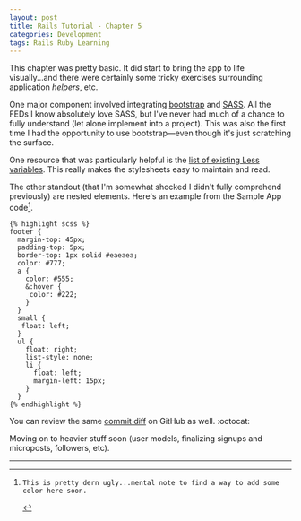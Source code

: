 ```yaml
---
layout: post
title: Rails Tutorial - Chapter 5
categories: Development
tags: Rails Ruby Learning
---
```

This chapter was pretty basic. It did start to bring the app to life visually...and there were certainly some tricky exercises surrounding application _helpers_, etc. 

One major component involved integrating [bootstrap](http://getbootstrap.com/) and [SASS](http://sass-lang.com/). All the FEDs I know absolutely love SASS, but I've never had much of a chance to fully understand (let alone implement into a project). This was also the first time I had the opportunity to use bootstrap&mdash;even though it's just scratching the surface.

One resource that was particularly helpful is the [list of existing Less variables](http://getbootstrap.com/customize/#less-variables). This really makes the stylesheets easy to maintain and read.

The other standout (that I'm somewhat shocked I didn't fully comprehend previously) are nested elements. Here's an example from the Sample App code[^1].

    {% highlight scss %}
    footer {
      margin-top: 45px;
      padding-top: 5px;
      border-top: 1px solid #eaeaea;
      color: #777;
      a {
        color: #555;
        &:hover {
         color: #222;
        }
      }
      small {
       float: left;
      }
      ul {
        float: right;
        list-style: none;
        li {
          float: left;
          margin-left: 15px;
        }
      }
    {% endhighlight %}

You can review the same [commit diff](https://github.com/emerywebster/rails_sample-app/commit/032a1aa24c7dbead3f60d7de8fa50e0d92ba81f0#diff-b2bb630942ce6e7ab7704565fd365420R71) on GitHub as well. :octocat:

Moving on to heavier stuff soon (user models, finalizing signups and microposts, followers, etc).

---
[^1]:    This is pretty dern ugly...mental note to find a way to add some color here soon.